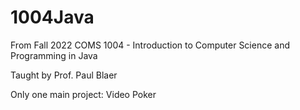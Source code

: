 # 1004Java

From Fall 2022 COMS 1004 - Introduction to Computer Science and Programming in Java 

Taught by Prof. Paul Blaer 

Only one main project: Video Poker
